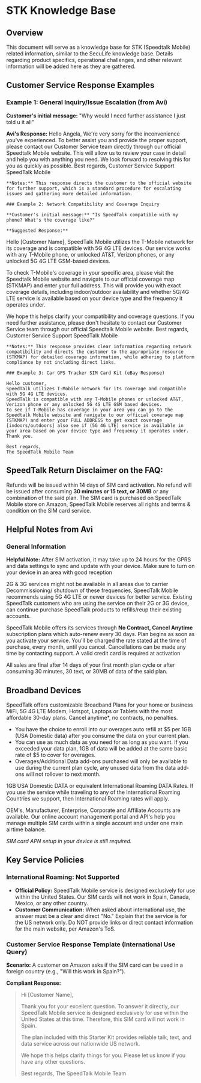 # STK Knowledge Base

## Overview

This document will serve as a knowledge base for STK (Speedtalk Mobile) related information, similar to the SecuLife knowledge base. Details regarding product specifics, operational challenges, and other relevant information will be added here as they are gathered.

## Customer Service Response Examples

### Example 1: General Inquiry/Issue Escalation (from Avi)

**Customer's initial message:** "Why would I need further assistance I just told u it all"

**Avi's Response:**
Hello Angela,
We're very sorry for the inconvenience you've experienced.
To better assist you and provide the proper support, please contact our Customer Service team directly through our official Speedtalk Mobile website.
This will allow us to review your case in detail and help you with anything you need.
We look forward to resolving this for you as quickly as possible.
Best regards,
Customer Service Support
SpeedTalk Mobile
```
**Notes:** This response directs the customer to the official website for further support, which is a standard procedure for escalating issues and gathering more detailed information.

### Example 2: Network Compatibility and Coverage Inquiry

**Customer's initial message:** "Is SpeedTalk compatible with my phone? What's the coverage like?"

**Suggested Response:**
```
Hello [Customer Name],
SpeedTalk Mobile utilizes the T-Mobile network for its coverage and is compatible with 5G 4G LTE devices. Our service works with any T-Mobile phone, or unlocked AT&T, Verizon phones, or any unlocked 5G 4G LTE GSM-based devices.

To check T-Mobile's coverage in your specific area, please visit the Speedtalk Mobile website and navigate to our official coverage map (STKMAP) and enter your full address. This will provide you with exact coverage details, including indoor/outdoor availability and whether 5G/4G LTE service is available based on your device type and the frequency it operates under.

We hope this helps clarify your compatibility and coverage questions. If you need further assistance, please don't hesitate to contact our Customer Service team through our official Speedtalk Mobile website.
Best regards,
Customer Service Support
SpeedTalk Mobile
```
**Notes:** This response provides clear information regarding network compatibility and directs the customer to the appropriate resource (STKMAP) for detailed coverage information, while adhering to platform compliance by not including direct links.

### Example 3: Car GPS Tracker SIM Card Kit (eBay Response)

Hello customer,
SpeedTalk utilizes T-Mobile network for its coverage and compatible with 5G 4G LTE devices.
SpeedTalk is compatible with any T-Mobile phones or unlocked AT&T, Verizon phone or any unlocked 5G 4G LTE GSM based devices.
To see if T-Mobile has coverage in your area you can go to the Speedtalk Mobile website and navigate to our official coverage map (STKMAP) and enter your FULL ADDRESS to get exact coverage [indoors/outdoors] also see if (5G 4G LTE) service is available in your area based on your device type and frequency it operates under.
Thank you.

Best regards,
The SpeedTalk Mobile Team
```

## SpeedTalk Return Disclaimer on the FAQ:
Refunds will be issued within 14 days of SIM card activation. No refund will be issued after consuming **30 minutes or 15 text, or 30MB** or any combination of the said plan. The SIM card is purchased on SpeedTalk Mobile store on Amazon, SpeedTalk Mobile reserves all rights and terms & condition on the SIM card service.

## Helpful Notes from Avi

### General Information

**Helpful Note:**
After SIM activation, it may take up to 24 hours for the GPRS and data settings to sync and update with your device. Make sure to turn on your device in an area with good reception

2G & 3G services might not be available in all areas due to carrier Decommissioning/ shutdown of these frequencies, SpeedTalk Mobile recommends using 5G 4G LTE or newer devices for better service. Existing SpeedTalk customers who are using the service on their 2G or 3G device, can continue purchase SpeedTalk products to refills/reup their existing accounts.

SpeedTalk Mobile offers its services through **No Contract, Cancel Anytime** subscription plans which auto-renew every 30 days. Plan begins as soon as you activate your service. You'll be charged the rate stated at the time of purchase, every month, until you cancel. Cancellations can be made any time by contacting support. A valid credit card is required at activation

All sales are final after 14 days of your first month plan cycle or after consuming 30 minutes, 30 text, or 30MB of data of the said plan.

## Broadband Devices

SpeedTalk offers customizable Broadband Plans for your home or business MiFi, 5G 4G LTE Modem, Hotspot, Laptops or Tablets with the most affordable 30-day plans. Cancel anytime*, no contracts, no penalties.

- You have the choice to enroll into our overages auto refill at $5 per 1GB (USA Domestic data) after you consume the data on your current plan.
- You can use as much data as you need for as long as you want. If you exceeded your data plan, 1GB of data will be added at the same basic rate of $5 to cover for overages.
- Overages/Additional Data add-ons purchased will only be available to use during the current plan cycle, any unused data from the data add-ons will not rollover to next month.

1GB USA Domestic DATA or equivalent International Roaming DATA Rates. If you use the service while traveling to any of the International Roaming Countries we support, then International Roaming rates will apply.

OEM's, Manufacturer, Enterprise, Corporate and Affiliate Accounts are available. Our online account management portal and API's help you manage multiple SIM cards within a single account and under one main airtime balance.

*SIM card APN setup in your device is still required.*

## Key Service Policies

### International Roaming: Not Supported
- **Official Policy:** SpeedTalk Mobile service is designed exclusively for use within the United States. Our SIM cards will not work in Spain, Canada, Mexico, or any other country.
- **Customer Communication:** When asked about international use, the answer must be a clear and direct "No." Explain that the service is for the US network only. Do NOT provide links or direct contact information for the main website, per Amazon's ToS.

### Customer Service Response Template (International Use Query)

**Scenario:** A customer on Amazon asks if the SIM card can be used in a foreign country (e.g., "Will this work in Spain?").

**Compliant Response:**
> Hi [Customer Name],
>
> Thank you for your excellent question. To answer it directly, our SpeedTalk Mobile service is designed exclusively for use within the United States at this time. Therefore, this SIM card will not work in Spain.
>
> The plan included with this Starter Kit provides reliable talk, text, and data service across our nationwide US network.
>
> We hope this helps clarify things for you. Please let us know if you have any other questions.
>
> Best regards,
> The SpeedTalk Mobile Team